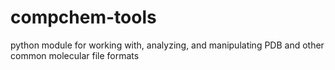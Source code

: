 # compchem-tools
python module for working with, analyzing, and manipulating PDB and other common molecular file formats
